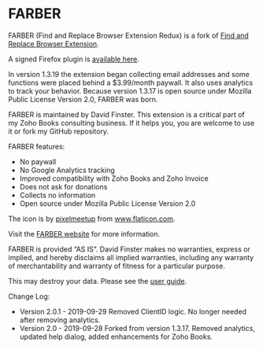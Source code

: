 # FARBER


FARBER (Find and Replace Browser Extension Redux) is a fork of [Find and Replace Browser Extension](https://github.com/Dalimil/Find-and-Replace-Browser-Extension).

A signed Firefox plugin is [available here](https://github.com/dfinster/FARBER/releases/download/2.0.1/farber-2.0.1-fx.xpi).  


In version 1.3.19 the extension began collecting email addresses and some functions were placed behind a $3.99/month paywall. It also uses analytics to track your behavior. Because version 1.3.17 is open source under Mozilla Public License Version 2.0, FARBER was born.

FARBER is maintained by David Finster. This extension is a critical part of my Zoho Books consulting business. If it helps you, you are welcome to use it or fork my GitHub repository.

FARBER features:

* No paywall
* No Google Analytics tracking
* Improved compatibility with Zoho Books and Zoho Invoice
* Does not ask for donations
* Collects no information
* Open source under Mozilla Public License Version 2.0

The icon is by [pixelmeetup](https://www.flaticon.com/authors/pixelmeetup) from www.flaticon.com.

Visit the [FARBER website](https://finsterbt.com/farber/) for more information.

FARBER is provided ​“AS IS”. David Finster makes no warranties, express or implied, and hereby disclaims all implied warranties, including any warranty of merchantability and warranty of fitness for a particular purpose.

This may destroy your data. Please see the [user guide](https://finsterbt.com/farber/farber-user-guide/). 

Change Log:

* Version 2.0.1 - 2019-09-29
Removed ClientID logic. No longer needed after removing analytics.
* Version 2.0 - 2019-09-28
Forked from version 1.3.17. Removed analytics, updated help dialog, added enhancements for Zoho Books.



